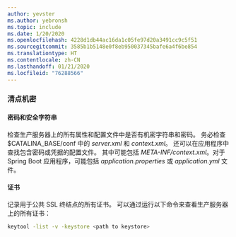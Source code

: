 ```yaml
---
author: yevster
ms.author: yebronsh
ms.topic: include
ms.date: 1/20/2020
ms.openlocfilehash: 4228d1db44ac16da1c05fe97d20a3491cc9c5f51
ms.sourcegitcommit: 3585b1b5148e0f8eb950037345bafe6a4f6be854
ms.translationtype: HT
ms.contentlocale: zh-CN
ms.lasthandoff: 01/21/2020
ms.locfileid: "76288566"
---
```

### <a name="inventory-secrets"></a>清点机密

#### <a name="passwords-and-secure-strings"></a>密码和安全字符串

检查生产服务器上的所有属性和配置文件中是否有机密字符串和密码。 务必检查 $CATALINA_BASE/conf 中的 *server.xml* 和 *context.xml*。 还可以在应用程序中查找包含密码或凭据的配置文件。 其中可能包括 *META-INF/context.xml*。对于 Spring Boot 应用程序，可能包括 *application.properties* 或 *application.yml* 文件。

#### <a name="certificates"></a>证书

记录用于公共 SSL 终结点的所有证书。 可以通过运行以下命令来查看生产服务器上的所有证书：

```bash
keytool -list -v -keystore <path to keystore>
```
